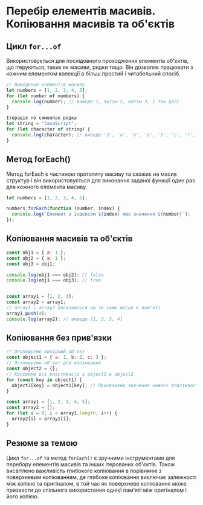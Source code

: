 # Перебір елементів масивів. Копіювання масивів та об'єктів

## Цикл `for...of`

Використовується для послідовного проходження елементів об'єктів, що ітеруються, таких як масиви, рядки тощо. Він дозволяє працювати з кожним елементом колекції в більш простий і читабельний спосіб.

```javascript
// Виведення елементів масиву
let numbers = [1, 2, 3, 4, 5];
for (let number of numbers) {
  console.log(number); // виведе 1, потім 2, потім 3, і так далі
}

Ітерація по символах рядка
let string = "JavaScript";
for (let character of string) {
  console.log(character); // виведе 'J', 'a', 'v', 'a', 'S', 'c', 'r', 'i', 'p', 't'
}
```

## Метод forEach()

Метод forEach є частиною прототипу масиву та схожих на масив структур і він використовується для виконання заданої функції один раз для кожного елемента масиву.

```javascript
let numbers = [1, 2, 3, 4, 5];

numbers.forEach(function (number, index) {
  console.log(`Елемент з індексом ${index} має значення ${number}`);
});
```

## Копіювання масивів та об'єктів
```javascript
const obj1 = { a: 1 };
const obj2 = { a: 1 };
const obj3 = obj1;

console.log(obj1 === obj2); // false
console.log(obj1 === obj3); // true


const array1 = [1, 2, 3];
const array2 = array1;
// array1 і array2 посилаються на те саме місце в пам'яті
array1.push(4);
console.log(array2); // виведе [1, 2, 3, 4]
```

## Копіювання без прив'язки
```javascript
// Оголошуємо вихідний об'єкт
const object1 = { a: 1, b: 2, c: 3 };
// Оголошуємо об'єкт для копіювання
const object2 = {};
// Копіюємо всі властивості з object1 в object2
for (const key in object1) {
  object2[key] = object1[key]; // Присвоюємо значення кожної властивості
}

const array1 = [1, 2, 3, 4, 5];
const array2 = [];
for (let i = 0; i < array1.length; i++) {
  array2[i] = array1[i];
}
```

## Резюме за темою
Цикл `for...of` та метод `forEach()` є зручними інструментами для перебору елементів масивів та інших ітерованих об'єктів. Також висвітлено важливість глибокого копіювання в порівнянні з поверхневим копіюванням, де глибоке копіювання виключає залежності між копією та оригіналом, в той час як поверхневе копіювання може призвести до спільного використання однієї пам'яті між оригіналом і його копією. 
